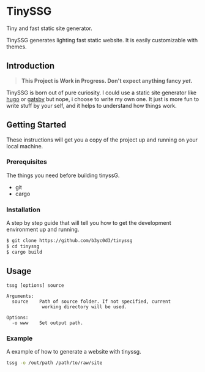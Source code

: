 # TinySSG

Tiny and fast static site generator.

TinySSG generates lighting fast static website. It is easily customizable with themes.


## Introduction
> **This Project is Work in Progress. Don't expect anything fancy _yet_.**

TinySSG is born out of pure curiosity. I could use a static site generator like [hugo](https://gohugo.io/) or [gatsby](https://www.gatsbyjs.com/) but nope, i choose to write my own one. It just is more fun to write stuff by your self, and it helps to understand how things work.


## Getting Started

These instructions will get you a copy of the project up and running on your local machine.

### Prerequisites

The things you need before building tinyssG.

* git
* cargo

### Installation

A step by step guide that will tell you how to get the development environment up and running.

```sh
$ git clone https://github.com/b3yc0d3/tinyssg
$ cd tinyssg
$ cargo build
```

## Usage

```
tssg [options] source

Arguments:
  source    Path of source folder. If not specified, current
             working directory will be used.

Options:
  -o www    Set output path.
```

### Example

A example of how to generate a website with tinyssg.

```sh
tssg -o /out/path /path/to/raw/site
```

<!--## Deployment

Additional notes on how to deploy this on a live or release system. Explaining the most important branches, what pipelines they trigger and how to update the database (if anything special).

### Server

* Live:
* Release:
* Development:

### Branches

* Master:
* Feature:
* Bugfix:
* etc...

## Additional Documentation and Acknowledgments

* Project folder on server:
* Confluence link:
* Asana board:
* etc... -->